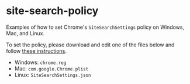# site-search-policy

Examples of how to set Chrome's `SiteSearchSettings` policy on Windows, Mac, and Linux.

To set the policy, please download and edit one of the files below and follow [these instructions](https://support.google.com/chrome/a/answer/187202).

- Windows: `chrome.reg`
- Mac: `com.google.Chrome.plist`
- Linux: `SiteSearchSettings.json`
